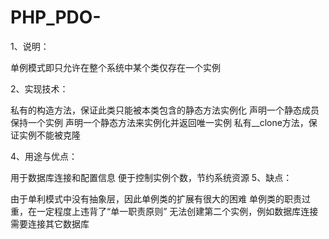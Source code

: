 # PHP_PDO-
1、说明：

单例模式即只允许在整个系统中某个类仅存在一个实例

2、实现技术：

私有的构造方法，保证此类只能被本类包含的静态方法实例化
声明一个静态成员保持一个实例
声明一个静态方法来实例化并返回唯一实例
私有__clone方法，保证实例不能被克隆

4、用途与优点：

用于数据库连接和配置信息
便于控制实例个数，节约系统资源
5、缺点：

由于单利模式中没有抽象层，因此单例类的扩展有很大的困难
单例类的职责过重，在一定程度上违背了“单一职责原则”
无法创建第二个实例，例如数据库连接需要连接其它数据库
